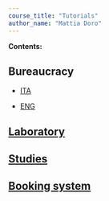 ```yaml
---
course_title: "Tutorials"
author_name: "Mattia Doro"
---
```

**Contents:**

## Bureaucracy

- [ITA](docs/ita/ItaIndex.html)

- [ENG](docs/eng/EngIndex.html)

## [Laboratory](docs/laboratory/Laboratory.html)
## [Studies](doc/laboratory/studies/studies.html)

## [Booking system](docs/booking/bookingsystem.html)
